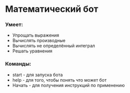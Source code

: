# Математический бот

### Умеет:
* Упрощать выражения
* Вычислять производные
* Вычислять не определённый интеграл
* Решать уравнения

### Команды:
* start - для запуска бота
* help - для того, чтобы понять что может бот
* Начать - для получения инструкций по применению
